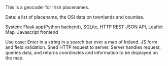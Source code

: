 This is a geocoder for Irish placenames.

Data: a list of placename, the OSI data on townlands and counties.

System: Flask app(Python backend), SQLite, HTTP REST JSON API, Leaflet Map, Javascript frontend

Use case: Enter in a string in a search bar over a map of Ireland. JS form and field validation. Sned HTTP request to server. Server handles request, queries data, and returns coordinates and information to be displayed on the map.
